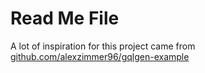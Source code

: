 # Read Me File

A lot of inspiration for this project came from [github.com/alexzimmer96/gqlgen-example](https://github.com/alexzimmer96/gqlgen-example)
